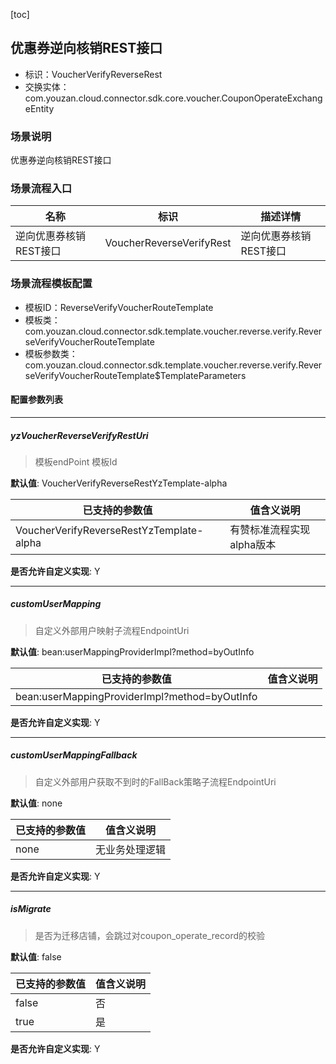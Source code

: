 [toc]

## 优惠券逆向核销REST接口
- 标识：VoucherVerifyReverseRest
- 交换实体：com.youzan.cloud.connector.sdk.core.voucher.CouponOperateExchangeEntity
### 场景说明
优惠券逆向核销REST接口
### 场景流程入口

名称 | 标识 | 描述详情
---|---|---
逆向优惠券核销REST接口 | VoucherReverseVerifyRest | 逆向优惠券核销REST接口

### 场景流程模板配置
- 模板ID：ReverseVerifyVoucherRouteTemplate
- 模板类：com.youzan.cloud.connector.sdk.template.voucher.reverse.verify.ReverseVerifyVoucherRouteTemplate
- 模板参数类：com.youzan.cloud.connector.sdk.template.voucher.reverse.verify.ReverseVerifyVoucherRouteTemplate$TemplateParameters

#### 配置参数列表

---
##### yzVoucherReverseVerifyRestUri
> 模板endPoint 模板Id

**默认值**: VoucherVerifyReverseRestYzTemplate-alpha

已支持的参数值 | 值含义说明
---|---
VoucherVerifyReverseRestYzTemplate-alpha | 有赞标准流程实现alpha版本

**是否允许自定义实现**: Y

---
##### customUserMapping
> 自定义外部用户映射子流程EndpointUri

**默认值**: bean:userMappingProviderImpl?method=byOutInfo

已支持的参数值 | 值含义说明
---|---
bean:userMappingProviderImpl?method=byOutInfo | 

**是否允许自定义实现**: Y

---
##### customUserMappingFallback
> 自定义外部用户获取不到时的FallBack策略子流程EndpointUri

**默认值**: none

已支持的参数值 | 值含义说明
---|---
none | 无业务处理逻辑

**是否允许自定义实现**: Y

---
##### isMigrate
> 是否为迁移店铺，会跳过对coupon_operate_record的校验

**默认值**: false

已支持的参数值 | 值含义说明
---|---
false | 否
true | 是

**是否允许自定义实现**: Y



